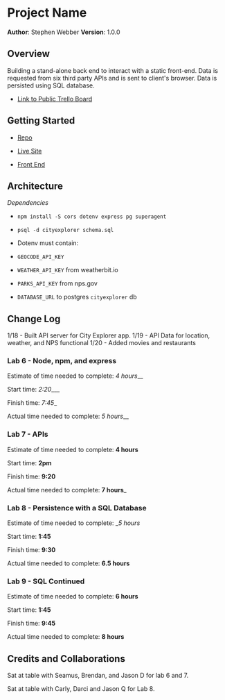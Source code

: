 # Project Name

**Author**: Stephen Webber
**Version**: 1.0.0

## Overview
<!-- Provide a high level overview of what this application is and why you are building it, beyond the fact that it's an assignment for this class. (i.e. What's your problem domain?) -->

Building a stand-alone back end to interact with a static front-end. Data is requested from six third party APIs and is sent to client's browser. Data is persisted using SQL database.


- [Link to Public Trello Board](https://trello.com/b/gT95dxpq/cityexplorer)

## Getting Started

- [Repo](https://github.com/offgridauthor/301lab6-server)

- [Live Site](https://slw-301lab6.herokuapp.com/)

- [Front End](https://codefellows.github.io/code-301-guide/curriculum/city-explorer-app/front-end/)

<!-- What are the steps that a user must take in order to build this app on their own machine and get it running? -->

## Architecture
<!-- Provide a detailed description of the application design. What technologies (languages, libraries, etc) you're using, and any other relevant design information. -->

*Dependencies*

- `npm install -S cors dotenv express pg superagent`

- `psql -d cityexplorer schema.sql`

- Dotenv must contain: 

- `GEOCODE_API_KEY` 
- `WEATHER_API_KEY` from weatherbit.io
- `PARKS_API_KEY` from nps.gov
- `DATABASE_URL` to postgres `cityexplorer` db

## Change Log
<!-- Use this area to document the iterative changes made to your application as each feature is successfully implemented. Use time stamps. Here's an examples:

01-01-2001 4:59pm - Application now has a fully-functional express server, with a GET route for the location resource.-->

1/18 - Built API server for City Explorer app.
1/19 - API Data for location, weather, and NPS functional
1/20 - Added movies and restaurants

### Lab 6 - Node, npm, and express

Estimate of time needed to complete: _4 hours___

Start time: _2:20____

Finish time: _7:45__

Actual time needed to complete: _5 hours___

### Lab 7 - APIs

Estimate of time needed to complete: __4 hours__

Start time: __2pm__

Finish time: __9:20__

Actual time needed to complete: __7 hours___

### Lab 8 - Persistence with a SQL Database

Estimate of time needed to complete: __5 hours_

Start time: __1:45__

Finish time: __9:30__

Actual time needed to complete: __6.5 hours__

### Lab 9 - SQL Continued

Estimate of time needed to complete: __6 hours__

Start time: __1:45__

Finish time: __9:45__

Actual time needed to complete: __8 hours__

## Credits and Collaborations
<!-- Give credit (and a link) to other people or resources that helped you build this application. -->

Sat at table with Seamus, Brendan, and Jason D for lab 6 and 7. 

Sat at table with Carly, Darci and Jason Q for Lab 8.
